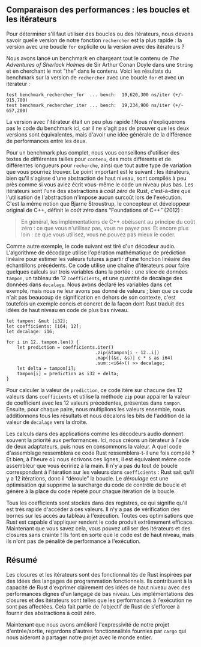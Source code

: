 <!--
## Comparing Performance: Loops vs. Iterators
-->

## Comparaison des performances : les boucles et les itérateurs

<!--
To determine whether to use loops or iterators, you need to know which version
of our `search` functions is faster: the version with an explicit `for` loop or
the version with iterators.
-->

Pour déterminer s'il faut utiliser des boucles ou des itérateurs, nous devons
savoir quelle version de notre fonction `rechercher` est la plus rapide : la
version avec une boucle `for` explicite ou la version avec des itérateurs ?

<!--
We ran a benchmark by loading the entire contents of *The Adventures of
Sherlock Holmes* by Sir Arthur Conan Doyle into a `String` and looking for the
word *the* in the contents. Here are the results of the benchmark on the
version of `search` using the `for` loop and the version using iterators:
-->

Nous avons lancé un benchmark en chargeant tout le contenu de *The Adventures
of Sherlock Holmes* de Sir Arthur Conan Doyle dans une `String` et en cherchant
le mot "the" dans le contenu. Voici les résultats du benchmark sur la version
de `rechercher` avec une boucle `for` et avec un itérateur :

<!--
```text
test bench_search_for  ... bench:  19,620,300 ns/iter (+/- 915,700)
test bench_search_iter ... bench:  19,234,900 ns/iter (+/- 657,200)
```
-->

```text
test benchmark_rechercher_for  ... bench:  19,620,300 ns/iter (+/- 915,700)
test benchmark_rechercher_iter ... bench:  19,234,900 ns/iter (+/- 657,200)
```

<!--
The iterator version was slightly faster! We won’t explain the benchmark code
here, because the point is not to prove that the two versions are equivalent
but to get a general sense of how these two implementations compare
performance-wise.
-->

La version avec l'itérateur était un peu plus rapide ! Nous n'expliquerons pas
le code du benchmark ici, car il ne s'agit pas de prouver que les deux versions
sont équivalentes, mais d'avoir une idée générale de la différence de
performances entre les deux.

<!--
For a more comprehensive benchmark, you should check using various texts of
various sizes as the `contents`, different words and words of different lengths
as the `query`, and all kinds of other variations. The point is this:
iterators, although a high-level abstraction, get compiled down to roughly the
same code as if you’d written the lower-level code yourself. Iterators are one
of Rust’s *zero-cost abstractions*, by which we mean using the abstraction
imposes no additional runtime overhead. This is analogous to how Bjarne
Stroustrup, the original designer and implementor of C++, defines
*zero-overhead* in “Foundations of C++” (2012):
-->

Pour un benchmark plus complet, nous vous conseillons d'utiliser des textes de
différentes tailles pour `contenu`, des mots différents et de différentes
longueurs pour `recherche`, ainsi que tout autre type de variation que vous
pourriez trouver. Le point important est le suivant : les itérateurs, bien qu'il
s'agisse d'une abstraction de haut niveau, sont compilés à peu près comme si
vous aviez écrit vous-même le code un niveau plus bas. Les itérateurs sont l'une
des abstractions à *coût zéro* de Rust, c'est-à-dire que l'utilisation de
l'abstraction n'impose aucun surcoût lors de l'exécution. C'est la même notion
que Bjarne Stroustrup, le concepteur et développeur original de C++, définit le
*coût zéro* dans “Foundations of C++” (2012) :

<!--
> In general, C++ implementations obey the zero-overhead principle: What you
> don’t use, you don’t pay for. And further: What you do use, you couldn’t hand
> code any better.
-->

> En général, les implémentations de C++ obéissent au principe du coût zéro :
> ce que vous n'utilisez pas, vous ne payez pas. Et encore plus loin : ce que
> vous utilisez, vous ne pouvez pas mieux le coder.

<!--
As another example, the following code is taken from an audio decoder. The
decoding algorithm uses the linear prediction mathematical operation to
estimate future values based on a linear function of the previous samples. This
code uses an iterator chain to do some math on three variables in scope: a
`buffer` slice of data, an array of 12 `coefficients`, and an amount by which
to shift data in `qlp_shift`. We’ve declared the variables within this example
but not given them any values; although this code doesn’t have much meaning
outside of its context, it’s still a concise, real-world example of how Rust
translates high-level ideas to low-level code.
-->

Comme autre exemple, le code suivant est tiré d'un décodeur audio. L'algorithme
de décodage utilise l'opération mathématique de prédiction linéaire pour
estimer les valeurs futures à partir d'une fonction linéaire des échantillons
précédents. Ce code utilise une chaîne d'itérateurs pour faire quelques calculs
sur trois variables dans la portée : une slice de données `tampon`, un tableau
de 12 `coefficients`, et une quantité de décalage des données dans `decalage`.
Nous avons déclaré les variables dans cet exemple, mais nous ne leur avons pas
donné de valeurs ; bien que ce code n'ait pas beaucoup de signification en
dehors de son contexte, c'est toutefois un exemple concis et concret de la façon
dont Rust traduit des idées de haut niveau en code de plus bas niveau.

<!--
```rust,ignore
let buffer: &mut [i32];
let coefficients: [i64; 12];
let qlp_shift: i16;

for i in 12..buffer.len() {
    let prediction = coefficients.iter()
                                 .zip(&buffer[i - 12..i])
                                 .map(|(&c, &s)| c * s as i64)
                                 .sum::<i64>() >> qlp_shift;
    let delta = buffer[i];
    buffer[i] = prediction as i32 + delta;
}
```
-->

```rust,ignore
let tampon: &mut [i32];
let coefficients: [i64; 12];
let decalage: i16;

for i in 12..tampon.len() {
    let prediction = coefficients.iter()
                                 .zip(&tampon[i - 12..i])
                                 .map(|(&c, &s)| c * s as i64)
                                 .sum::<i64>() >> decalage;
    let delta = tampon[i];
    tampon[i] = prediction as i32 + delta;
}
```

<!--
To calculate the value of `prediction`, this code iterates through each of the
12 values in `coefficients` and uses the `zip` method to pair the coefficient
values with the previous 12 values in `buffer`. Then, for each pair, we
multiply the values together, sum all the results, and shift the bits in the
sum `qlp_shift` bits to the right.
-->

Pour calculer la valeur de `prediction`, ce code itère sur chacune des 12
valeurs dans `coefficients` et utilise la méthode `zip` pour appairer la
valeur de coefficient avec les 12 valeurs précédentes, présentes dans `tampon`.
Ensuite, pour chaque paire, nous multiplions les valeurs ensemble, nous
additionnons tous les résultats et nous décalons les bits de l'addition de la
valeur de `decalage` vers la droite.

<!--
Calculations in applications like audio decoders often prioritize performance
most highly. Here, we’re creating an iterator, using two adaptors, and then
consuming the value. What assembly code would this Rust code compile to? Well,
as of this writing, it compiles down to the same assembly you’d write by hand.
There’s no loop at all corresponding to the iteration over the values in
`coefficients`: Rust knows that there are 12 iterations, so it “unrolls” the
loop. *Unrolling* is an optimization that removes the overhead of the loop
controlling code and instead generates repetitive code for each iteration of
the loop.
-->

Les calculs dans des applications comme les décodeurs audio donnent souvent la
priorité aux performances. Ici, nous créons un itérateur à l'aide de deux
adaptateurs, puis nous en consommons la valeur. A quel code d'assemblage
ressemblera ce code Rust ressemblera-t-il une fois compilé ? Et bien, à l'heure
où nous écrivons ces lignes, il est équivalent même code assembleur que vous
écririez à la main. Il n'y a pas du tout de boucle correspondant à l'itération
sur les valeurs dans `coefficients` : Rust sait qu'il y a 12 itérations, donc il
“déroule” la boucle. Le *déroulage* est une optimisation qui supprime la
surcharge du code de contrôle de boucle et génère à la place du code répété pour
chaque itération de la boucle.

<!--
All of the coefficients get stored in registers, which means accessing the
values is very fast. There are no bounds checks on the array access at runtime.
All these optimizations that Rust is able to apply make the resulting code
extremely efficient. Now that you know this, you can use iterators and closures
without fear! They make code seem like it’s higher level but don’t impose a
runtime performance penalty for doing so.
-->

Tous les coefficients sont stockés dans des registres, ce qui signifie qu'il
est très rapide d'accéder à ces valeurs. Il n'y a pas de vérification des bornes
sur les accès au tableau à l'exécution. Toutes ces optimisations que Rust est
capable d'appliquer rendent le code produit extrêmement efficace. Maintenant
que vous savez cela, vous pouvez utiliser des itérateurs et des closures
sans crainte ! Ils font en sorte que le code est de haut niveau, mais ils n'ont
pas de pénalité de performance à l'exécution.

<!--
## Summary
-->

## Résumé

<!--
Closures and iterators are Rust features inspired by functional programming
language ideas. They contribute to Rust’s capability to clearly express
high-level ideas at low-level performance. The implementations of closures and
iterators are such that runtime performance is not affected. This is part of
Rust’s goal to strive to provide zero-cost abstractions.
-->

Les closures et les itérateurs sont des fonctionnalités de Rust inspirées par
des idées des langages de programmation fonctionnels. Ils contribuent à la
capacité de Rust d'exprimer clairement des idées de haut niveau avec des
performances dignes d'un langage de bas niveau. Les implémentations des
closures et des itérateurs sont telles que les performances à l'exécution ne
sont pas affectées. Cela fait partie de l'objectif de Rust de s'efforcer à
fournir des abstractions à coût zéro.

<!--
Now that we’ve improved the expressiveness of our I/O project, let’s look at
some more features of `cargo` that will help us share the project with the
world.
-->

Maintenant que nous avons amélioré l'expressivité de notre projet
d'entrée/sortie, regardons d'autres fonctionnalités fournies par `cargo` qui
nous aideront à partager notre projet avec le monde entier.
